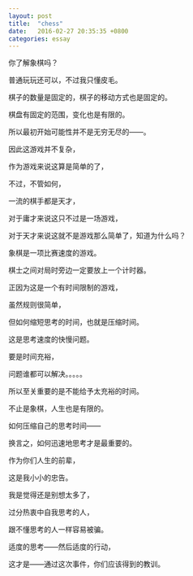 ```yaml
---
layout: post
title:  "chess"
date:   2016-02-27 20:35:35 +0800
categories: essay
---
```


你了解象棋吗？

普通玩玩还可以，不过我只懂皮毛。

棋子的数量是固定的，棋子的移动方式也是固定的。

棋盘有固定的范围，变化也是有限的。

所以最初开始可能性并不是无穷无尽的——。

因此这游戏并不复杂，

作为游戏来说这算是简单的了，

不过，不管如何，

一流的棋手都是天才，

对于庸才来说这只不过是一场游戏，

对于天才来说这就不是游戏那么简单了，知道为什么吗？

象棋是一项比赛速度的游戏。

棋士之间对局时旁边一定要放上一个计时器。

正因为这是一个有时间限制的游戏，

虽然规则很简单，

但如何缩短思考的时间，也就是压缩时间。

这是思考速度的快慢问题。

要是时间充裕，

问题谁都可以解决。。。。。

所以至关重要的是不能给予太充裕的时间。

不止是象棋，人生也是有限的。

如何压缩自己的思考时间——

换言之，如何迅速地思考才是最重要的。

作为你们人生的前辈，

这是我小小的忠告。

我是觉得还是别想太多了，

过分热衷中自我思考的人，

跟不懂思考的人一样容易被骗。

适度的思考——然后适度的行动，

这才是——通过这次事件，你们应该得到的教训。


